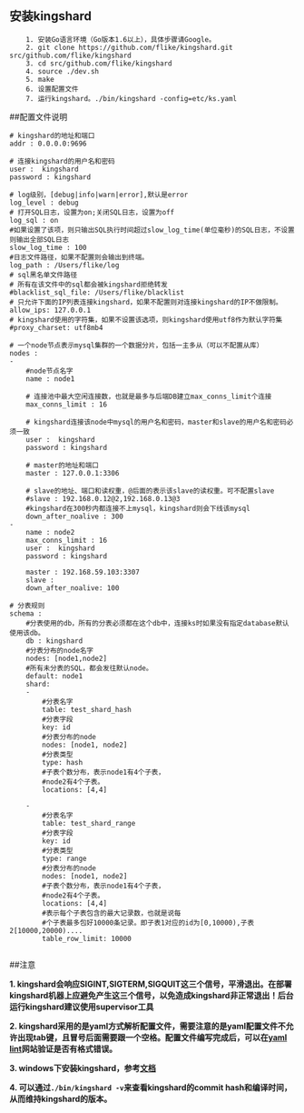 ## 安装kingshard
```
	1. 安装Go语言环境（Go版本1.6以上），具体步骤请Google。
	2. git clone https://github.com/flike/kingshard.git src/github.com/flike/kingshard
	3. cd src/github.com/flike/kingshard
	4. source ./dev.sh
	5. make
	6. 设置配置文件
	7. 运行kingshard。./bin/kingshard -config=etc/ks.yaml
```

##配置文件说明

```
# kingshard的地址和端口
addr : 0.0.0.0:9696

# 连接kingshard的用户名和密码
user :  kingshard
password : kingshard

# log级别，[debug|info|warn|error],默认是error
log_level : debug
# 打开SQL日志，设置为on;关闭SQL日志，设置为off
log_sql : on
#如果设置了该项，则只输出SQL执行时间超过slow_log_time(单位毫秒)的SQL日志，不设置则输出全部SQL日志
slow_log_time : 100
#日志文件路径，如果不配置则会输出到终端。
log_path : /Users/flike/log
# sql黑名单文件路径
# 所有在该文件中的sql都会被kingshard拒绝转发
#blacklist_sql_file: /Users/flike/blacklist
# 只允许下面的IP列表连接kingshard，如果不配置则对连接kingshard的IP不做限制。
allow_ips: 127.0.0.1
# kingshard使用的字符集，如果不设置该选项，则kingshard使用utf8作为默认字符集
#proxy_charset: utf8mb4

# 一个node节点表示mysql集群的一个数据分片，包括一主多从（可以不配置从库）
nodes :
-
    #node节点名字
    name : node1

    # 连接池中最大空闲连接数，也就是最多与后端DB建立max_conns_limit个连接
    max_conns_limit : 16

    # kingshard连接该node中mysql的用户名和密码，master和slave的用户名和密码必须一致
    user :  kingshard
    password : kingshard

    # master的地址和端口
    master : 127.0.0.1:3306

    # slave的地址、端口和读权重，@后面的表示该slave的读权重。可不配置slave
    #slave : 192.168.0.12@2,192.168.0.13@3
    #kingshard在300秒内都连接不上mysql，kingshard则会下线该mysql
    down_after_noalive : 300
-
    name : node2
    max_conns_limit : 16
    user :  kingshard
    password : kingshard

    master : 192.168.59.103:3307
    slave :
    down_after_noalive: 100

# 分表规则
schema :
    #分表使用的db，所有的分表必须都在这个db中，连接ks时如果没有指定database默认使用该db。
    db : kingshard
    #分表分布的node名字
    nodes: [node1,node2]
	#所有未分表的SQL，都会发往默认node。
    default: node1
    shard:
    -
        #分表名字
        table: test_shard_hash
        #分表字段
        key: id
        #分表分布的node
        nodes: [node1, node2]
        #分表类型
        type: hash
        #子表个数分布，表示node1有4个子表，
        #node2有4个子表。
        locations: [4,4]

    -
		#分表名字
        table: test_shard_range
	    #分表字段
        key: id
		#分表类型
        type: range
	    #分表分布的node
        nodes: [node1, node2]
		#子表个数分布，表示node1有4个子表，
		#node2有4个子表。
        locations: [4,4]
        #表示每个子表包含的最大记录数，也就是说每
	    #个子表最多包好10000条记录。即子表1对应的id为[0,10000),子表2[10000,20000)....
        table_row_limit: 10000


```

##注意

**1. kingshard会响应SIGINT,SIGTERM,SIGQUIT这三个信号，平滑退出。在部署kingshard机器上应避免产生这三个信号，以免造成kingshard非正常退出！后台运行kingshard建议使用supervisor工具**

**2. kingshard采用的是yaml方式解析配置文件，需要注意的是yaml配置文件不允许出现tab键，且冒号后面需要跟一个空格。配置文件编写完成后，可以在[yaml lint](http://www.yamllint.com/)网站验证是否有格式错误。**

**3. windows下安装kingshard，参考[文档](https://github.com/flike/kingshard/wiki/%E5%9C%A8window%E4%B8%8B%E5%AE%89%E8%A3%85kingshard)**

**4. 可以通过`./bin/kingshard -v`来查看kingshard的commit hash和编译时间，从而维持kingshard的版本。**


